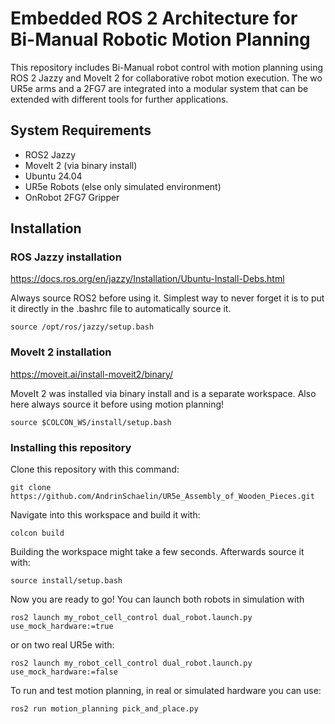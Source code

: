 # Embedded ROS 2 Architecture for Bi-Manual Robotic Motion Planning
This repository includes Bi-Manual robot control with motion planning using ROS 2 Jazzy and MoveIt 2 for collaborative robot motion execution. The wo UR5e arms and a 2FG7 are integrated into a modular system that can be extended with different tools for further applications.

## System Requirements
- ROS2 Jazzy
- MoveIt 2 (via binary install)
- Ubuntu 24.04
- UR5e Robots (else only simulated environment)
- OnRobot 2FG7 Gripper

## Installation
### ROS Jazzy installation 

https://docs.ros.org/en/jazzy/Installation/Ubuntu-Install-Debs.html

Always source ROS2 before using it. Simplest way to never forget it is to put it directly in the .bashrc file to automatically source it.

```
source /opt/ros/jazzy/setup.bash
```

### MoveIt 2 installation

https://moveit.ai/install-moveit2/binary/

MoveIt 2 was installed via binary install and is a separate workspace. Also here always source it before using motion planning! 

```
source $COLCON_WS/install/setup.bash
```


### Installing this repository

Clone this repository with this command:

```
git clone https://github.com/AndrinSchaelin/UR5e_Assembly_of_Wooden_Pieces.git
```


Navigate into this workspace and build it with:

```
colcon build
```


Building the workspace might take a few seconds. Afterwards source it with:


```
source install/setup.bash
```


Now you are ready to go! You can launch both robots in simulation with 

```
ros2 launch my_robot_cell_control dual_robot.launch.py use_mock_hardware:=true
```

or on two real UR5e with:

```
ros2 launch my_robot_cell_control dual_robot.launch.py use_mock_hardware:=false
```

To run and test motion planning, in real or simulated hardware you can use:

```
ros2 run motion_planning pick_and_place.py
```


